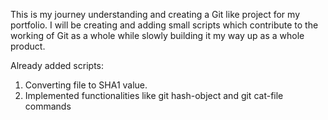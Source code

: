 This is my journey understanding and creating a Git like project for my portfolio. 
I will be creating and adding small scripts which contribute to the working of Git as a whole while slowly building it my way up as a whole product.

Already added scripts:
1. Converting file to SHA1 value.
2. Implemented functionalities like git hash-object and git cat-file commands

